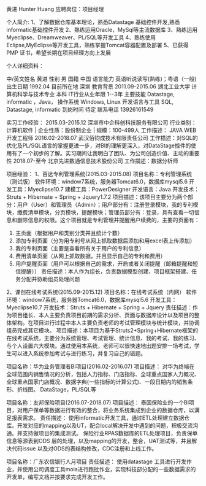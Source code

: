 黄进 Hunter Huang	应聘岗位：项目经理

个人简介:
1、了解数据仓库基本理论，熟悉Datastage 基础控件开发,熟悉informatic基础控件开发
2、熟练运用Oracle，MySql等主流数据库
3、熟练运用Myeclipse、Dreamweaver、PL/SQL等开发工具
4、熟练使用Eclipse,MyEclipse等开发工具，熟练掌握Tomcat容器配置及部署
5、已获得PMP 证书，希望长期在项目经理方向上发展
 

 

个人详细资料： 

中/英文姓名	黄进
性别	男
国籍	中国
语言能力	英语听说读写(熟练)；粤语（一般)
出生日期	1992.04
目前所在地	深圳
教育背景	2011.09-2015.06 湖北工业大学 	计算机科学与技术专业   本科 
IT行业从业年限	1--3年
主要技能	Datastage, informatic ，Java，
操作系统	Windows, Linux
开发语言与工具	SQL, Datastage, informatic
到岗时间	待定
联系电话	13926161549

实习工作经验：
2015.03-2015.12		深圳市中企科创科技服务有限公司
行业类别：计算机软件 | 企业性质：股份制企业 | 规模：100-499人
工作描述：   JAVA WEB 开发工程师
2016.02-2018.07      		武汉佰钧成技术有限责任公司
工作描述：对SQL的优化及PL/SQL语言的掌握更进一步，对BI的理解更深入，对DataStage控件的使用有了一个初步的了解。实习期间让我明白了团队、为公司创造价值、主动的重要性
2018.07-至今      		北京先进数通信息技术股份公司
工作描述：数据分析师

项目经验：
1、百达专利管理系统(2015.03-2015.08)
项目名称：专利管理系统（测试版）
软件环境：window7系统，服务器Tomcat6.0，数据库mysql5.6 开发工具：Myeclipse10.7
建模工具：PowerDesigner
开发语言：Java
开发技术：Struts + Hibernate + Spring + Jquery1.7.2
项目描述：该项目主要分为两个部分：用户（User）和管理员（Admin）；用户部分有：注册登录模块，我的专利模块，缴费清单模块，分页模块，提醒模块；管理员部分有：登录，具有查看一切信息和删除信息的权限。这个项目就是专利管理并提醒用户续费的，主要的页面有：
1. 主页面（根据用户和类别分类并且统计个数）
2. 添加专利页面（分为用专利号从网上抓取数据后添加和用excel表上传添加）
3. 我的专利页面（主要是查看所有关于用户的专利信息）
4. 费用清单页面（从网上抓取数据，并且显示自己的专利和费用）
5. 用户提醒页面（用户可以根据自己的需求，开启或者关闭提醒（邮箱提醒和短信提醒））
责任描述：本人作为组长，负责数据模型创建、项目框架搭建、任务分配并协助组员处理问题

2、课创在线考试系统(2015.09-2015.12)
项目名称：在线考试系统（内网）
软件环境：window7系统，服务器Tomcat6.0，数据库mysql5.6 开发工具：Myeclipse10.7
开发技术：Struts + Hibernate + Spring + Jquery
责任描述：作为项目组长、本人主要负责项目前期的需求分析、页面与数据库设计以及项目的整体架构。在项目进行过程中本人主要负责老师的考试管理模块与统计模块，并协调组员完成其它模块。
项目描述：本项目为基于Struts2+Spring+Hibernate框架的在线考试系统，主要分为系统管理、考试管理、统计信息、我的考试、我的练习、与个人设置六大模块。通过使用本系统，老师可以很快速地出题安排一场考试，学生可以进入系统参加考试与进行练习，并复习自己的错题。

项目名称：华为业务管理者BI项目(2016.02-2016.07)
项目描述：
对华为终端在全球范围内销售情况的分析，包括人力指标、门店指标、全球重点国家人力概况、全球重点国家门店概况、数据字典(一些指标的计算公式)、一段日期内的销售条形、折线图。
DataStage，PL/SQL等


项目名称：友邦保险项目(2016.07-2018.07)
项目描述：
泰国保险业的一个BI项目，对用户保单等数据进行有效的整合，将业务系统集成到企业的数据仓库，以满足报表需求。
责任描述：
使用informatic开发工具，通过ETL处理建立数据仓库。开发对应的mapping以及UT，配合local解决开发中遇到的问题，积极交流沟通。并支持做项目的集成测试。
保险行业RPAS数据库的ETL处理项目，负责保单信息等源表到ODS 层的处理，以及mapping的开发，整合，UAT测试等，并且解决代码issue 以及对ODS的表结构修改，CDC注册和上线工作。

项目名称：广东农信银行人月项目
责任描述：
使用datastage 工具进行开发作业，并使用公司调度工具moia进行跑批作业，实现科技部分配的一些数据需求的开发单，编写文档并按要求完成开发工作。
